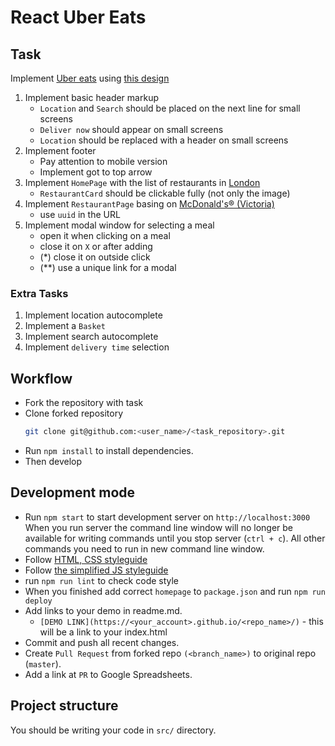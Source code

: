 # React Uber Eats

## Task     
Implement [Uber eats](https://www.ubereats.com/en-UA/feed/?pl=JTdCJTIyYWRkcmVzcyUyMiUzQSUyMkt5aXYlMjIlMkMlMjJyZWZlcmVuY2UlMjIlM0ElMjJDaElKQlVWYTRVN1AxRUFSX2tZQkY5SXhTWFklMjIlMkMlMjJyZWZlcmVuY2VUeXBlJTIyJTNBJTIyZ29vZ2xlX3BsYWNlcyUyMiUyQyUyMmxhdGl0dWRlJTIyJTNBNTAuNDQ5ODU4NyUyQyUyMmxvbmdpdHVkZSUyMiUzQTMwLjUyMzY0OTYlN0Q%3D)
using [this design](https://www.figma.com/file/j2sfk3XSjRf12SC27z0Ykf/Uber-eats-adaptive?node-id=0%3A1)

1. Implement basic header markup
    - `Location` and `Search` should be placed on the next line for small screens
    - `Deliver now` should appear on small screens
    - `Location` should be replaced with a header on small screens   
2. Implement footer
    - Pay attention to mobile version
    - Implement got to top arrow  
3. Implement `HomePage` with the list of restaurants in [London](https://mate-academy.github.io/react_uber-eats/api/feed/ChIJdd4hrwug2EcRmSrV3Vo6llI.json)
    - `RestaurantCard` should be clickable fully (not only the image) 
4. Implement `RestaurantPage` basing on [McDonald's® (Victoria)](https://mate-academy.github.io/react_uber-eats/api/restaurants/d7c942e8-d2b3-4004-b964-d8e008da75b0.json)
    - use `uuid` in the URL
5. Implement modal window for selecting a meal
    - open it when clicking on a meal
    - close it on `X` or after adding
    - (*) close it on outside click
    - (**) use a unique link for a modal

### Extra Tasks
1. Implement location autocomplete
2. Implement a `Basket`
3. Implement search autocomplete
4. Implement `delivery time` selection

## Workflow
- Fork the repository with task
- Clone forked repository 
    ```bash
    git clone git@github.com:<user_name>/<task_repository>.git
    ```
- Run `npm install` to install dependencies.
- Then develop

## Development mode 
- Run `npm start` to start development server on `http://localhost:3000`
    When you run server the command line window will no longer be available for 
    writing commands until you stop server (`ctrl + c`). All other commands you 
    need to run in new command line window.
- Follow [HTML, CSS styleguide](https://mate-academy.github.io/style-guides/htmlcss.html)
- Follow [the simplified JS styleguide](https://mate-academy.github.io/style-guides/javascript-standard-modified)
- run `npm run lint` to check code style
- When you finished add correct `homepage` to `package.json` and run `npm run deploy` 
- Add links to your demo in readme.md.
  - `[DEMO LINK](https://<your_account>.github.io/<repo_name>/)` - this will be a 
  link to your index.html
- Commit and push all recent changes.
- Create `Pull Request` from forked repo `(<branch_name>)` to original repo 
(`master`).
- Add a link at `PR` to Google Spreadsheets.

## Project structure
You should be writing your code in `src/` directory.
